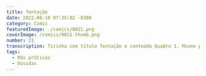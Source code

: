 ```yaml
---
title: Tentação
date: 2022-06-16 07:35:02 -0300
category: Comic
featuredImage: ./comics/0021.png
coverImage: /comics/0021-thumb.png
number: 21
transcription: Tirinha com título Tentação e conteúdo Quadro 1. Msone pensando sozinha Msone pensa "Preciso decidir como melhorar esse código..." Msone (Lado mal) fala "Deixa ele assim, você refatora depois". Quadro 2.. Quadro 3.. Quadro 4. Sol fala "Cadê a pessoa que dá bons conselhos?" Msone (Lado mal) fala "Você realmente acredita na existência dela?".
tags:
  - Más práticas
  - Dúvidas
---
```

